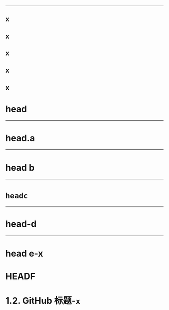 ----
x
----
x
----

x
----

x
----

x
----



# head

----



# head.a

----



# head b

-----



# `headc`

----



# head-d

----



# head e-x



# HEADF



# 1.2. GitHub 标题-`x`